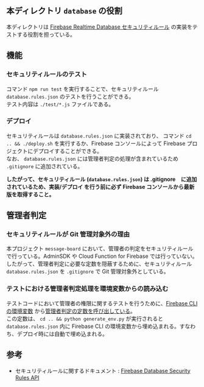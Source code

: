 ## 本ディレクトリ `database` の役割
本ディレクトリは [Firebase Realtime Database セキュリティルール](https://firebase.google.com/docs/database/security) の実装をテストする役割を担っている。  


## 機能

### セキュリティルールのテスト
コマンド `npm run test` を実行することで、セキュリティルール `database.rules.json` のテストを行うことができる。  
テスト内容は `./test/*.js` ファイルである。

### デプロイ
セキュリティルールは `database.rules.json` に実装されており、
コマンド `cd .. && ./deploy.sh` を実行するか、Firebase コンソールによって Firebase プロジェクトにデプロイすることができる。  
なお、 `database.rules.json` には管理者判定の処理が含まれているため `.gitignore` に追加されている。

**したがって、セキュリティルール (`database.rules.json`) は .gitignore　に追加されているため、実装/デプロイ を行う前に必ず Firebase コンソールから最新版を取得すること。**


## 管理者判定

### セキュリティルールが Git 管理対象外の理由
本プロジェクト `message-board` において、管理者の判定をセキュリティルールで行っている。AdminSDK や Cloud Function for Firebase では行っていない。  
したがって、管理者判定に必要な定数を隠蔽するために、セキュリティルール `database.rules.json` を `.gitignore` で Git 管理対象外としている。  

### テストにおける管理者判定処理を環境変数からの読み込む
テストコードにおいて管理者の権限に関するテストを行うために、[Firebase CLI の環境変数](https://firebase.google.com/docs/functions/config-env) から[管理者判定の定数を呼び出している](https://github.com/okutan0x7CC/message-board/blob/master/database/test/database.rules.test.js#L17-L23)。   
この定数は、 `cd .. && python generate_env.py` が実行されると `database.rules.json` 内に Firebase CLI の環境変数から埋め込まれる。すなわち、デプロイ時には自動で埋め込まれる。


## 参考

- セキュリティルールに関するドキュメント : [Firebase Database Security Rules API](https://firebase.google.com/docs/reference/security/database)
